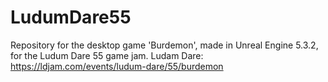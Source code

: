 # LudumDare55
Repository for the desktop game 'Burdemon', made in Unreal Engine 5.3.2, for the Ludum Dare 55 game jam.
Ludam Dare: https://ldjam.com/events/ludum-dare/55/burdemon
